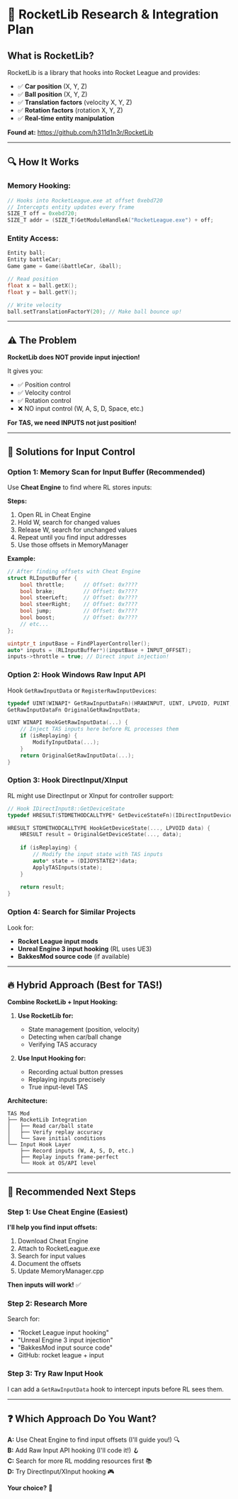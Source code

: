 # 🚀 RocketLib Research & Integration Plan

## What is RocketLib?

RocketLib is a library that hooks into Rocket League and provides:
- ✅ **Car position** (X, Y, Z)
- ✅ **Ball position** (X, Y, Z)  
- ✅ **Translation factors** (velocity X, Y, Z)
- ✅ **Rotation factors** (rotation X, Y, Z)
- ✅ **Real-time entity manipulation**

**Found at:** https://github.com/h311d1n3r/RocketLib

---

## 🔍 How It Works

### Memory Hooking:
```cpp
// Hooks into RocketLeague.exe at offset 0xebd720
// Intercepts entity updates every frame
SIZE_T off = 0xebd720;
SIZE_T addr = (SIZE_T)GetModuleHandleA("RocketLeague.exe") + off;
```

### Entity Access:
```cpp
Entity ball;
Entity battleCar;
Game game = Game(&battleCar, &ball);

// Read position
float x = ball.getX();
float y = ball.getY();

// Write velocity
ball.setTranslationFactorY(20); // Make ball bounce up!
```

---

## ⚠️ The Problem

**RocketLib does NOT provide input injection!**

It gives you:
- ✅ Position control
- ✅ Velocity control  
- ✅ Rotation control
- ❌ NO input control (W, A, S, D, Space, etc.)

**For TAS, we need INPUTS not just position!**

---

## 🎯 Solutions for Input Control

### Option 1: Memory Scan for Input Buffer (Recommended)

Use **Cheat Engine** to find where RL stores inputs:

**Steps:**
1. Open RL in Cheat Engine
2. Hold W, search for changed values
3. Release W, search for unchanged values
4. Repeat until you find input addresses
5. Use those offsets in MemoryManager

**Example:**
```cpp
// After finding offsets with Cheat Engine
struct RLInputBuffer {
    bool throttle;      // Offset: 0x????
    bool brake;         // Offset: 0x????
    bool steerLeft;     // Offset: 0x????
    bool steerRight;    // Offset: 0x????
    bool jump;          // Offset: 0x????
    bool boost;         // Offset: 0x????
    // etc...
};

uintptr_t inputBase = FindPlayerController();
auto* inputs = (RLInputBuffer*)(inputBase + INPUT_OFFSET);
inputs->throttle = true; // Direct input injection!
```

### Option 2: Hook Windows Raw Input API

Hook `GetRawInputData` or `RegisterRawInputDevices`:

```cpp
typedef UINT(WINAPI* GetRawInputDataFn)(HRAWINPUT, UINT, LPVOID, PUINT, UINT);
GetRawInputDataFn OriginalGetRawInputData;

UINT WINAPI HookGetRawInputData(...) {
    // Inject TAS inputs here before RL processes them
    if (isReplaying) {
        ModifyInputData(...);
    }
    return OriginalGetRawInputData(...);
}
```

### Option 3: Hook DirectInput/XInput

RL might use DirectInput or XInput for controller support:

```cpp
// Hook IDirectInput8::GetDeviceState
typedef HRESULT(STDMETHODCALLTYPE* GetDeviceStateFn)(IDirectInputDevice8*, DWORD, LPVOID);

HRESULT STDMETHODCALLTYPE HookGetDeviceState(..., LPVOID data) {
    HRESULT result = OriginalGetDeviceState(..., data);
    
    if (isReplaying) {
        // Modify the input state with TAS inputs
        auto* state = (DIJOYSTATE2*)data;
        ApplyTASInputs(state);
    }
    
    return result;
}
```

### Option 4: Search for Similar Projects

Look for:
- **Rocket League input mods**
- **Unreal Engine 3 input hooking** (RL uses UE3)
- **BakkesMod source code** (if available)

---

## 🔥 Hybrid Approach (Best for TAS!)

**Combine RocketLib + Input Hooking:**

1. **Use RocketLib for:**
   - State management (position, velocity)
   - Detecting when car/ball change
   - Verifying TAS accuracy

2. **Use Input Hooking for:**
   - Recording actual button presses
   - Replaying inputs precisely
   - True input-level TAS

**Architecture:**
```
TAS Mod
├── RocketLib Integration
│   ├── Read car/ball state
│   ├── Verify replay accuracy
│   └── Save initial conditions
└── Input Hook Layer
    ├── Record inputs (W, A, S, D, etc.)
    ├── Replay inputs frame-perfect
    └── Hook at OS/API level
```

---

## 📝 Recommended Next Steps

### Step 1: Use Cheat Engine (Easiest)

**I'll help you find input offsets:**

1. Download Cheat Engine
2. Attach to RocketLeague.exe
3. Search for input values
4. Document the offsets
5. Update MemoryManager.cpp

**Then inputs will work!** ✅

### Step 2: Research More

Search for:
- "Rocket League input hooking"
- "Unreal Engine 3 input injection"
- "BakkesMod input source code"
- GitHub: rocket league + input

### Step 3: Try Raw Input Hook

I can add a `GetRawInputData` hook to intercept inputs before RL sees them.

---

## ❓ Which Approach Do You Want?

**A:** Use Cheat Engine to find input offsets (I'll guide you!) 🔍  
**B:** Add Raw Input API hooking (I'll code it!) 🪝  
**C:** Search for more RL modding resources first 📚  
**D:** Try DirectInput/XInput hooking 🎮  

**Your choice?** 🤔
